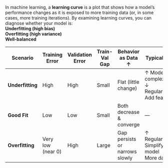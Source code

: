 In machine learning, a **learning curve** is a plot that shows how a model’s performance changes as it is exposed to more training data (or, in some cases, more training iterations). By examining learning curves, you can diagnose whether your model is:  
**Underfitting (high bias)**  
**Overfitting (high variance)**  
**Well-balanced**  
  

| Scenario         | Training Error    | Validation Error | Train-Val Gap | Behavior as Data ↑             | Typical Fixes                                          |
| ---------------- | ----------------- | ---------------- | ------------- | ------------------------------ | ------------------------------------------------------ |
| **Underfitting** | High              | High             | Small         | Flat (little change)           | ↑ Model complexity<br>↓ Regularization<br>Add features |
| **Good Fit**     | Low               | Low              | Small         | Both decrease & converge       | —                                                      |
| **Overfitting**  | Very low (near 0) | High             | Large         | Gap persists or narrows slowly | ↑ Regularization<br>Simplify model<br>More data        |
